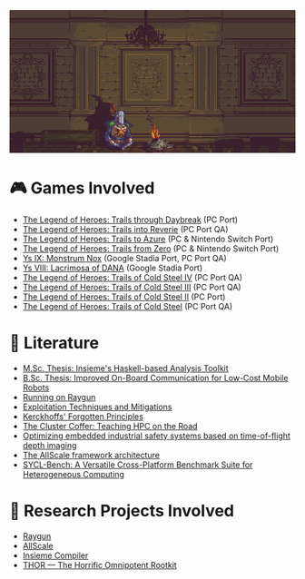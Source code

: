 <p align="center">
  <img alt="Bonfire" src="images/bonfire.gif" />
</p>

# 🎮 Games Involved

- [The Legend of Heroes: Trails through Daybreak](https://store.steampowered.com/app/2138610/) (PC Port)
- [The Legend of Heroes: Trails into Reverie](https://store.steampowered.com/app/1668540/) (PC Port QA)
- [The Legend of Heroes: Trails to Azure](https://store.steampowered.com/app/1668520/) (PC & Nintendo Switch Port)
- [The Legend of Heroes: Trails from Zero](https://store.steampowered.com/app/1668510/) (PC & Nintendo Switch Port)
- [Ys IX: Monstrum Nox](https://store.steampowered.com/app/1351630/) (Google Stadia Port, PC Port QA)
- [Ys VIII: Lacrimosa of DANA](https://store.steampowered.com/app/579180/) (Google Stadia Port)
- [The Legend of Heroes: Trails of Cold Steel IV](https://store.steampowered.com/app/1198090/) (PC Port QA)
- [The Legend of Heroes: Trails of Cold Steel III](https://store.steampowered.com/app/991270/) (PC Port QA)
- [The Legend of Heroes: Trails of Cold Steel II](https://store.steampowered.com/app/748490/) (PC Port)
- [The Legend of Heroes: Trails of Cold Steel](https://store.steampowered.com/app/538680/) (PC Port QA)

# 📔 Literature

- [M.Sc. Thesis: Insieme's Haskell-based Analysis Toolkit](files/hirsch_msc.pdf)
- [B.Sc. Thesis: Improved On-Board Communication for Low-Cost Mobile Robots](files/hirsch_bsc.pdf)
- [Running on Raygun](https://arxiv.org/pdf/2001.09792)
- [Exploitation Techniques and Mitigations](files/hirsch_etnm.pdf)
- [Kerckhoffs' Forgotten Principles](files/hirsch_kerckhoffs.pdf)
- [The Cluster Coffer: Teaching HPC on the Road](https://dps.uibk.ac.at/~philipp/publication/gschwandtner-2021-coffer/gschwandtner-2021-coffer.pdf)
- [Optimizing embedded industrial safety systems based on time-of-flight depth imaging](https://ieeexplore.ieee.org/document/9582291)
- [The AllScale framework architecture](https://www.sciencedirect.com/science/article/abs/pii/S0167819120300417)
- [SYCL-Bench: A Versatile Cross-Platform Benchmark Suite for Heterogeneous Computing](https://link.springer.com/chapter/10.1007/978-3-030-57675-2_39)

# 🧪 Research Projects Involved

- [Raygun](https://github.com/W4RH4WK/Raygun)
- [AllScale](https://cordis.europa.eu/project/id/671603)
- [Insieme Compiler](https://insieme-compiler.org/)
- [THOR — The Horrific Omnipotent Rootkit](https://github.com/W4RH4WK/THOR)
